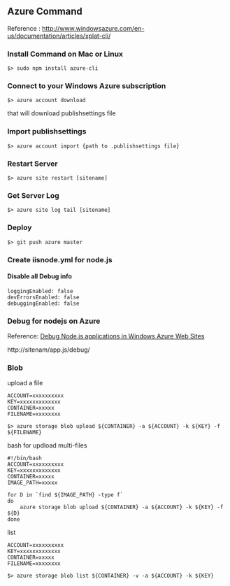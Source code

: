 Azure Command 
---------------------
Reference : http://www.windowsazure.com/en-us/documentation/articles/xplat-cli/

### Install Command on Mac or Linux
```
$> sudo npm install azure-cli
```

### Connect to your Windows Azure subscription
```
$> azure account download 
```
that will download publishsettings file

### Import publishsettings
```
$> azure account import {path to .publishsettings file}
```

### Restart Server 
```
$> azure site restart [sitename]
```


### Get Server Log
```
$> azure site log tail [sitename]
```

### Deploy

```
$> git push azure master
```

### Create iisnode.yml for node.js 

#### Disable all Debug info
```
loggingEnabled: false
devErrorsEnabled: false
debuggingEnabled: false
```

### Debug for nodejs on Azure
Reference: [Debug Node.js applications in Windows Azure Web Sites][1]

http://sitenam/app.js/debug/

### Blob

upload a file

```
ACCOUNT=xxxxxxxxxx
KEY=xxxxxxxxxxxxx
CONTAINER=xxxxx
FILENAME=xxxxxxxx

$> azure storage blob upload ${CONTAINER} -a ${ACCOUNT} -k ${KEY} -f ${FILENAME}
```

bash for updload multi-files

```
#!/bin/bash
ACCOUNT=xxxxxxxxxx
KEY=xxxxxxxxxxxxx
CONTAINER=xxxxx
IMAGE_PATH=xxxxx

for D in `find ${IMAGE_PATH} -type f`
do
    azure storage blob upload ${CONTAINER} -a ${ACCOUNT} -k ${KEY} -f ${D}
done
```
list 

```
ACCOUNT=xxxxxxxxxx
KEY=xxxxxxxxxxxxx
CONTAINER=xxxxx
FILENAME=xxxxxxxx

$> azure storage blob list ${CONTAINER} -v -a ${ACCOUNT} -k ${KEY}
```

[1]: http://tomasz.janczuk.org/2013/07/debug-nodejs-applications-in-windows.html
